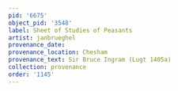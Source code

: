 ```yaml
---
pid: '6675'
object_pid: '3548'
label: Sheet of Studies of Peasants
artist: janbrueghel
provenance_date:
provenance_location: Chesham
provenance_text: Sir Bruce Ingram (Lugt 1405a)
collection: provenance
order: '1145'
---
```

